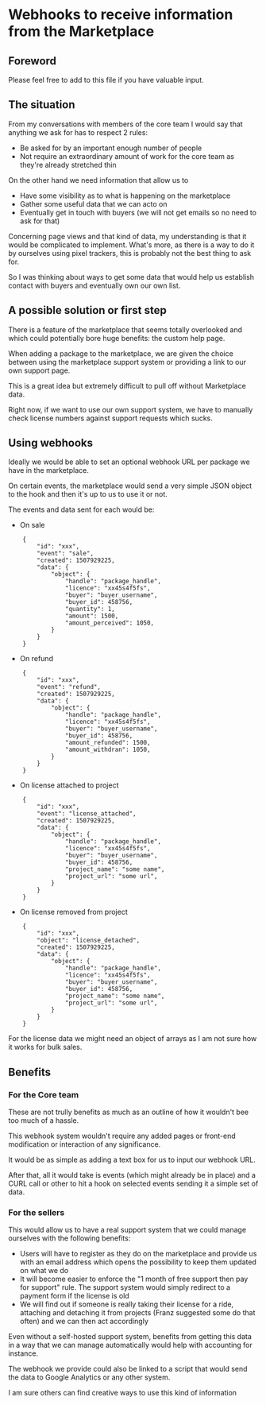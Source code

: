 # Webhooks to receive information from the Marketplace

## Foreword

Please feel free to add to this file if you have valuable input.

## The situation

From my conversations with members of the core team I would say that anything we ask for has to respect 2 rules:

- Be asked for by an important enough number of people
- Not require an extraordinary amount of work for the core team as they're already stretched thin

On the other hand we need information that allow us to

- Have some visibility as to what is happening on the marketplace
- Gather some useful data that we can acto on
- Eventually get in touch with buyers (we will not get emails so no need to ask for that)

Concerning page views and that kind of data, my understanding is that it would be complicated to implement. What's more, as there is a way to do it by ourselves using pixel trackers, this is probably not the best thing to ask for.

So I was thinking about ways to get some data that would help us establish contact with buyers and eventually own our own list.

## A possible solution or first step

There is a feature of the marketplace that seems totally overlooked and which could potentially bore huge benefits: the custom help page.

When adding a package to the marketplace, we are given the choice between using the marketplace support system or providing a link to our own support page.

This is a great idea but extremely difficult to pull off without Marketplace data.

Right now, if we want to use our own support system, we have to manually check license numbers against support requests which sucks.

## Using webhooks

Ideally we would be able to set an optional webhook URL per package we have in the marketplace.

On certain events, the marketplace would send a very simple JSON object to the hook and then it's up to us to use it or not.

The events and data sent for each would be:

- On sale

````
    {
        "id": "xxx",
        "event": "sale",
        "created": 1507929225,
        "data": {
            "object": {
                "handle": "package_handle",
                "licence": "xx45s4f5fs",
                "buyer": "buyer_username",
                "buyer_id": 458756,
                "quantity": 1,
                "amount": 1500,
                "amount_perceived": 1050,
            }
        }
    }
````

- On refund

````
    {
        "id": "xxx",
        "event": "refund",
        "created": 1507929225,
        "data": {
            "object": {
                "handle": "package_handle",
                "licence": "xx45s4f5fs",
                "buyer": "buyer_username",
                "buyer_id": 458756,
                "amount_refunded": 1500,
                "amount_withdran": 1050,
            }
        }
    }
````

- On license attached to project

````
    {
        "id": "xxx",
        "event": "license_attached",
        "created": 1507929225,
        "data": {
            "object": {
                "handle": "package_handle",
                "licence": "xx45s4f5fs",
                "buyer": "buyer_username",
                "buyer_id": 458756,
                "project_name": "some name",
                "project_url": "some url",
            }
        }
    }
````

- On license removed from project

````
    {
        "id": "xxx",
        "object": "license_detached",
        "created": 1507929225,
        "data": {
            "object": {
                "handle": "package_handle",
                "licence": "xx45s4f5fs",
                "buyer": "buyer_username",
                "buyer_id": 458756,
                "project_name": "some name",
                "project_url": "some url",
            }
        }
    }
````

For the license data we might need an object of arrays as I am not sure how it works for bulk sales.

## Benefits

### For the Core team

These are not trully benefits as much as an outline of how it wouldn't bee too much of a hassle.

This webhook system wouldn't require any added pages or front-end modification or interaction of any significance.

It would be as simple as adding a text box for us to input our webhook URL.

After that, all it would take is events (which might already be in place) and a CURL call or other to hit a hook on selected events sending it a simple set of data.

### For the sellers

This would allow us to have a real support system that we could manage ourselves with the following benefits:

- Users will have to register as they do on the marketplace and provide us with an email address which opens the possibility to keep them updated on what we do
- It will become easier to enforce the "1 month of free support then pay for support" rule. The support system would simply redirect to a payment form if the license is old
- We will find out if someone is really taking their license for a ride, attaching and detaching it from projects (Franz suggested some do that often) and we can then act accordingly

Even without a self-hosted support system, benefits from getting this data in a way that we can manage automatically would help with accounting for instance.

The webhook we provide could also be linked to a script that would send the data to Google Analytics or any other system.

I am sure others can find creative ways to use this kind of information